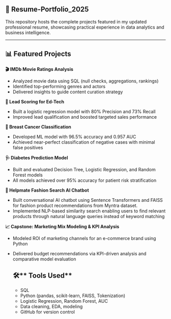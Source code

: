 ## 📄 Resume-Portfolio_2025

This repository hosts the complete projects featured in my updated professional resume, showcasing practical experience in data analytics and business intelligence.

---

## 📊 Featured Projects

**🎬 IMDb Movie Ratings Analysis**  
- Analyzed movie data using SQL (null checks, aggregations, rankings)  
- Identified top-performing genres and actors  
- Delivered insights to guide content curation strategy

**🎯 Lead Scoring for Ed-Tech**  
- Built a logistic regression model with 80% Precision and 73% Recall  
- Improved lead qualification and boosted targeted sales performance

**🧪 Breast Cancer Classification**  
- Developed ML model with 96.5% accuracy and 0.957 AUC  
- Achieved near-perfect classification of negative cases with minimal false positives

**🩺 Diabetes Prediction Model**  
- Built and evaluated Decision Tree, Logistic Regression, and Random Forest models  
- All models achieved over 95% accuracy for patient risk stratification

**🤖 Helpmate Fashion Search AI Chatbot**  
- Built conversational AI chatbot using Sentence Transformers and FAISS for fashion product recommendations from Myntra dataset.   
- Implemented NLP-based similarity search enabling users to find relevant products through natural language queries instead of keyword matching

**📈 Capstone: Marketing Mix Modeling & KPI Analysis**  
- Modeled ROI of marketing channels for an e-commerce brand using Python  
- Delivered budget recommendations via KPI-driven analysis and comparative model evaluation

  ## 🛠️** Tools Used**
  - SQL
  - Python (pandas, scikit-learn, FAISS, Tokenization)
  - Logistic Regression, Random Forest, AUC
  - Data cleaning, EDA, modeling
  - GitHub for version control

